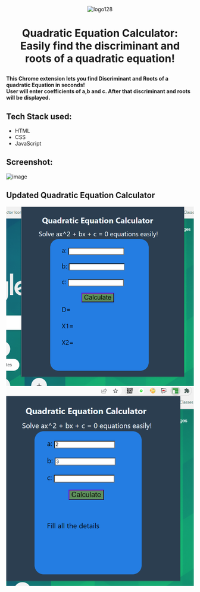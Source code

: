 <p align="center"> <img width="100" alt="logo128" src="https://user-images.githubusercontent.com/88873588/155517664-4c7c0eba-0e75-4dd8-a7bc-bf615f166838.png">

# <p align="center"> Quadratic Equation Calculator: Easily find the discriminant and roots of a quadratic equation! </p>

**This Chrome extension lets you find Discriminant and Roots of a quadratic Equation in seconds!** <br>
**User will enter coefficients of a,b and c. After that discriminant and roots will be displayed.**

## Tech Stack used:
* HTML
* CSS
* JavaScript

## Screenshot:
![image](https://user-images.githubusercontent.com/88873588/155519171-1a41f9c6-2774-45f6-8de9-1fed198a3016.png)

## Updated Quadratic Equation Calculator
![Extension](./1.png)
![Extension](./2.png)
